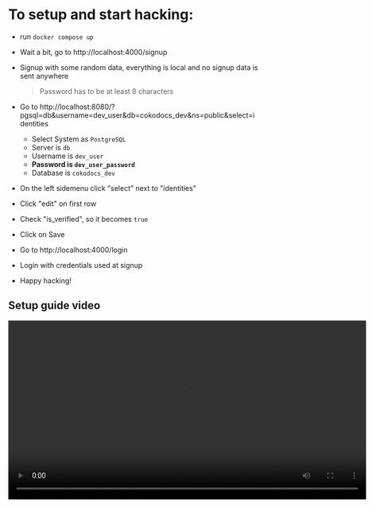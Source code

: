 # To setup and start hacking:

- run `docker compose up`

- Wait a bit, go to http://localhost:4000/signup

- Signup with some random data, everything is local and no signup data is sent anywhere
    > Password has to be at least 8 characters

- Go to http://localhost:8080/?pgsql=db&username=dev_user&db=cokodocs_dev&ns=public&select=identities

    - Select System as `PostgreSQL`
    - Server is `db`
    - Username is `dev_user`
    - **Password is `dev_user_password`**
    - Database is `cokodocs_dev`

- On the left sidemenu click "select" next to "identities"
- Click "edit" on first row
- Check "is_verified", so it becomes `true`
- Click on Save
- Go to http://localhost:4000/login
- Login with credentials used at signup
- Happy hacking!

## Setup guide video
<video src='./setup_guide.mp4' width=720/>


# Original Readme below

# CokoDocs!

CokoDocs is a modern web-based word processor. CokoDocs is built on CokoServer and Wax (https://waxjs.net). We received support from NLnet for YJS concurrent editing integration. 

CokoDocs is 100% open source and comes out of Coko (https://coko.foundation).

We are planning to take this a lot further and currently looking for various pathways to develop the app. If you would like to know more contact Adam Hyde - adam@coko.foundation

https://cokodocs.net

Secret squirrels pre-production deployment demo here (sssh!): http://demo.cokodocs.net

## Development

Make sure docker is running and
```
docker compose up
```

You can simply use the default environment variables (found in the `docker-compose.yml` file), or override them with a `.env` file in the root of your project.

## Production

Assuming that you have a database running, add all required environment variables to a `.env` file. You can see the list of required variables in the `docker-compose.production.yml` file.


Then
```
docker compose -f docker-compose.production.yml up
```

## Testing production locally

Same as the production section, but we'll fake having a running database with a docker container.

```
docker compose -f docker-compose.production-local.yml -f docker-compose.production.yml up
```
